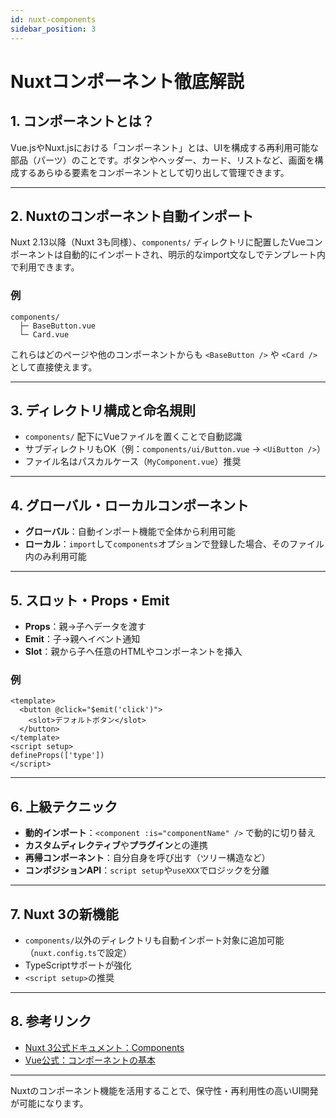 ```yaml
---
id: nuxt-components
sidebar_position: 3
---
```


# Nuxtコンポーネント徹底解説

## 1. コンポーネントとは？
Vue.jsやNuxt.jsにおける「コンポーネント」とは、UIを構成する再利用可能な部品（パーツ）のことです。ボタンやヘッダー、カード、リストなど、画面を構成するあらゆる要素をコンポーネントとして切り出して管理できます。

---

## 2. Nuxtのコンポーネント自動インポート
Nuxt 2.13以降（Nuxt 3も同様）、`components/` ディレクトリに配置したVueコンポーネントは自動的にインポートされ、明示的なimport文なしでテンプレート内で利用できます。

### 例
```
components/
  ├─ BaseButton.vue
  └─ Card.vue
```
これらはどのページや他のコンポーネントからも `<BaseButton />` や `<Card />` として直接使えます。

---

## 3. ディレクトリ構成と命名規則
- `components/` 配下にVueファイルを置くことで自動認識
- サブディレクトリもOK（例：`components/ui/Button.vue` → `<UiButton />`）
- ファイル名はパスカルケース（`MyComponent.vue`）推奨

---

## 4. グローバル・ローカルコンポーネント
- **グローバル**：自動インポート機能で全体から利用可能
- **ローカル**：`import`して`components`オプションで登録した場合、そのファイル内のみ利用可能

---

## 5. スロット・Props・Emit
- **Props**：親→子へデータを渡す
- **Emit**：子→親へイベント通知
- **Slot**：親から子へ任意のHTMLやコンポーネントを挿入

### 例
```vue
<template>
  <button @click="$emit('click')">
    <slot>デフォルトボタン</slot>
  </button>
</template>
<script setup>
defineProps(['type'])
</script>
```

---

## 6. 上級テクニック
- **動的インポート**：`<component :is="componentName" />` で動的に切り替え
- **カスタムディレクティブ**や**プラグイン**との連携
- **再帰コンポーネント**：自分自身を呼び出す（ツリー構造など）
- **コンポジションAPI**：`script setup`や`useXXX`でロジックを分離

---

## 7. Nuxt 3の新機能
- `components/`以外のディレクトリも自動インポート対象に追加可能（`nuxt.config.ts`で設定）
- TypeScriptサポートが強化
- `<script setup>`の推奨

---

## 8. 参考リンク
- [Nuxt 3公式ドキュメント：Components](https://nuxt.com/docs/guide/directory-structure/components)
- [Vue公式：コンポーネントの基本](https://ja.vuejs.org/guide/essentials/component-basics.html)

---

Nuxtのコンポーネント機能を活用することで、保守性・再利用性の高いUI開発が可能になります。
